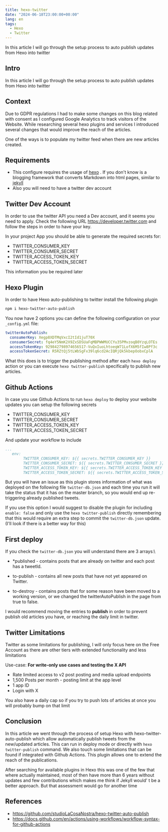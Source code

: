 ```yaml
---
title: hexo-twitter
date: "2024-06-18T23:00:00+00:00"
lang: en
tags:
  - Hexo
  - Twitter
---
```


In this article I will go through the setup process to auto publish updates from Hexo into twitter

## Intro ##

In this article I will go through the setup process to auto publish updates from Hexo into twitter

## Context ##

Due to GDPR regulations I had to make some changes on this blog related with consent as I configured Google Analytics to track visitors of the Website. While researching several hexo plugins and services I introduced several changes that would improve the reach of the articles.

One of the ways is to populate my twitter feed when there are new articles created.

## Requirements ##

* This configure requires the usage of [hexo](https://hexo.io/) . If you don't know is a blogging framework that converts Markdown into html pages, similar to [jekyll](https://jekyllrb.com/)
* Also you will need to have a twitter dev account

## Twitter Dev Account ##

In order to use the twitter API you need a Dev account, and it seems you need to apply. Check the following URL <https://developer.twitter.com> and follow the steps in order to have your key.

In your project App you should be able to generate the required secrets for:

* TWITTER_CONSUMER_KEY
* TWITTER_CONSUMER_SECRET
* TWITTER_ACCESS_TOKEN_KEY
* TWITTER_ACCESS_TOKEN_SECRET

This information you be required later

## Hexo Plugin ##

In order to have Hexo auto-publishing to twitter install the following plugin

```sh
npm i hexo-twitter-auto-publish
```

You now have 2 options you can define the following configuration on your `_config.yml` file:

```yaml
twitterAutoPublish:
  consumerKey: Xegp8XDTMqVxcI2tId1juT70X
  consumerSecret: fq4eY5NmK2X9ZxSDSUaFqMBPWWMUCCYu35PMvzoqB0YzqLOTEs
  accessTokenKey: 929842798974656517-VuQxIuoLhtoeqW71LofX6M5fIw8Pf3c
  accessTokenSecret: R5RZtQj5tLWbSgFx39lq6cd2AcIQRjQk5kbepOobxCplA
```

What this does is to trigger the publishing method after each `hexo deploy` action or you can execute `hexo twitter-publish` specifically to publish new articles.

## Github Actions ##

In case you use Github Actions to run `hexo deploy` to deploy your website updates you can setup the following secrets

* TWITTER_CONSUMER_KEY
* TWITTER_CONSUMER_SECRET
* TWITTER_ACCESS_TOKEN_KEY
* TWITTER_ACCESS_TOKEN_SECRET

And update your workflow to include

```yaml
...
   env:
        TWITTER_CONSUMER_KEY: ${{ secrets.TWITTER_CONSUMER_KEY }} 
        TWITTER_CONSUMER_SECRET: ${{ secrets.TWITTER_CONSUMER_SECRET }} 
        TWITTER_ACCESS_TOKEN_KEY: ${{ secrets.TWITTER_ACCESS_TOKEN_KEY }} 
        TWITTER_ACCESS_TOKEN_SECRET: ${{ secrets.TWITTER_ACCESS_TOKEN_SECRET }} 
```

But you will have an issue as this plugin stores information of what was deployed on the following file `twitter-db.json` and each time you run it will take the status that it has on the master branch, so you would end up re-triggering already published tweets.

If you use this option I would suggest to disable the plugin for including `enable: false` and only use the `hexo twitter-publish` directly remembering that this would require an extra step to commit the `twitter-db.json` update. (I'll look if there is a better way for this)

## First deploy ##

If you check the `twitter-db.json` you will understand there are 3 arrays:\

* *published - contains posts that are already on twitter and each post has a tweetId.

* to-publish - contains all new posts that have not yet appeared on Twitter.

* to-destroy - contains posts that for some reason have been moved to a working version, or we changed the twitterAutoPublish in the page from true to false.

I would recommend moving the entries to **publish** in order to prevent publish old articles you have, or reaching the daily limit in twitter.

## Twitter Limitations ##

Twitter as some limitations for publishing, I will only focus here on the Free Account as there are other tiers with extended functionality and less limitations

Use-case: **For write-only use cases and testing the X API**

* Rate limited access to v2 post posting and media upload endpoints
* 1,500 Posts per month - posting limit at the app level
* 1 app ID
* Login with X

You also have a daily cap so if you try to push lots of articles at once you will probably bump on that limit

## Conclusion ##

In this article we went through the process of setup Hexo with hexo-twitter-auto-publish which allow automatically publish tweets from the new/updated articles. This can run in deploy mode or directly with `hexo twitter-publish` command. We also touch some limitations that can be found if integrated with Github Actions. This plugin allows one to extend the reach of the publications.

After searching for available plugins in Hexo this was one of the few that where actually maintained, most of then have more than 6 years without updates and few contributions which makes me think if Jekyll would' t be a better approach. But that assessment would go for another time

## References ##

* <https://github.com/studioLaCosaNostra/hexo-twitter-auto-publish>
* <https://docs.github.com/en/actions/using-workflows/workflow-syntax-for-github-actions>
